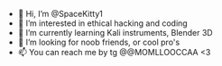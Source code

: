 - 👋 Hi, I’m @SpaceKitty1
- 👀 I’m interested in ethical hacking and coding
- 🌱 I’m currently learning Kali instruments, Blender 3D 
- 💞️ I’m looking for noob friends, or cool pro's
- 📫 You can reach me by tg @@MOMLLOOCCAA <3

<!---
SpaceKitty1/SpaceKitty1 is a ✨ special ✨ repository because its `README.md` (this file) appears on your GitHub profile.
You can click the Preview link to take a look at your changes.
--->
